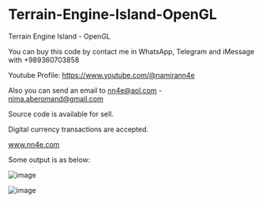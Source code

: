 # Terrain-Engine-Island-OpenGL
Terrain Engine Island - OpenGL

You can buy this code by contact me in WhatsApp, Telegram and iMessage with +989360703858

Youtube Profile: https://www.youtube.com/@namirann4e

Also you can send an email to nn4e@aol.com - nima.aberomand@gmail.com

Source code is available for sell.

Digital currency transactions are accepted.

www.nn4e.com

Some output is as below:

![image](https://github.com/user-attachments/assets/f0b38410-4aac-4229-b1d7-24296c245986)

![image](https://github.com/user-attachments/assets/8e929e27-28ac-4868-9bd9-ca7466cb10f5)
